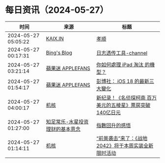 ﻿# 每日资讯（2024-05-27）

|时间|来源|标题|
|---|---|---|
|2024-05-27 05:05:22|[KAIX.IN](https://kaix.in/feed/)|[孝顺](https://kaix.in/2024/0527-filial-piety/)|
|2024-05-27 00:17:31|[Bing's Blog](https://www.bbing.com.cn/index.xml)|[日志透传工具-channel](https://imcbc.cn/202405/transmite-log-channel/)|
|2024-05-27 03:21:14|[蘋果迷 APPLEFANS](https://applefans.today/feed/)|[你如何處理 iPad 淘汰 的機型？](https://applefans.today/2024-05-cirp-report-what-apple-users-do-with-old-ipads/)|
|2024-05-27 01:54:17|[蘋果迷 APPLEFANS](https://applefans.today/feed/)|[彭博社： iOS 18 的最新三大變化](https://applefans.today/2024-05-mark-gurman-coming-in-ios-18/)|
|2024-05-27 04:00:17|[机核](https://www.gcores.com/rss)|[新纪录！《名侦探柯南 百万美元的五棱星》票房突破140亿日元](https://www.gcores.com/articles/182481)|
|2024-05-27 01:27:00|[知足常乐-水星投资理财的基本意念](http://mercurychong.blogspot.com/feeds/posts/default)|[指數回升的感悟](http://mercurychong.blogspot.com/2024/05/blog-post_26.html)|
|2024-05-27 01:14:11|[机核](https://www.gcores.com/rss)|[“前景袭击”来了：《战地2042》将于本周实装全新限时活动](https://www.gcores.com/articles/182469)|
